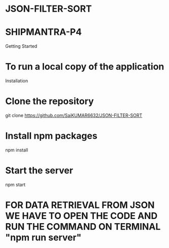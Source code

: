 # JSON-FILTER-SORT
# SHIPMANTRA-P4
 
 
 
Getting Started

# To run a local copy of the application

Installation

# Clone the repository

git clone https://github.com/SaiKUMAR6632/JSON-FILTER-SORT

# Install npm packages

npm install

# Start the server

npm start

# FOR DATA RETRIEVAL FROM JSON WE HAVE TO OPEN THE CODE AND RUN THE COMMAND ON TERMINAL "npm run server"

